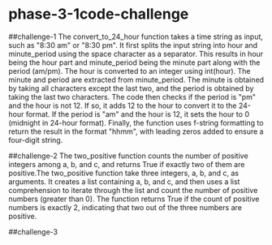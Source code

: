 # phase-3-1code-challenge

##challenge-1
The convert_to_24_hour function takes a time string as input, such as "8:30 am" or "8:30 pm".
It first splits the input string into hour and minute_period using the space character as a separator. This results in hour being the hour part and minute_period being the minute part along with the period (am/pm).
The hour is converted to an integer using int(hour).
The minute and period are extracted from minute_period. The minute is obtained by taking all characters except the last two, and the period is obtained by taking the last two characters.
The code then checks if the period is "pm" and the hour is not 12. If so, it adds 12 to the hour to convert it to the 24-hour format.
If the period is "am" and the hour is 12, it sets the hour to 0 (midnight in 24-hour format).
Finally, the function uses f-string formatting to return the result in the format "hhmm", with leading zeros added to ensure a four-digit string.



##challenge-2
The two_positive function counts the number of positive integers among a, b, and c, and returns True if exactly two of them are positive.The two_positive function take three integers, a, b, and c, as arguments.
It creates a list containing a, b, and c, and then uses a list comprehension to iterate through the list and count the number of positive numbers (greater than 0).
The function returns True if the count of positive numbers is exactly 2, indicating that two out of the three numbers are positive.


##challenge-3

